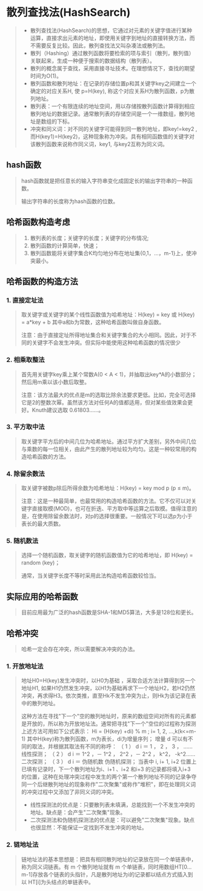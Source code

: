 # 散列查找法(HashSearch)

> - 散列查找法(HashSearch)的思想，它通过对元素的关键字值进行某种运算，直接求出元素的地址，即使用关键字到地址的直接转换方法，而不需要反复比较。因此，散列查找法又叫杂凑法或散列法。
> - 散列（Hashing）通过散列函数将要检索的项与索引（散列，散列值）关联起来，生成一种便于搜索的数据结构（散列表）。
> - 散列的概念属于查找，采用直接寻址技术。在理想情况下，查找的期望时间为O(1)。
> - 散列函数和散列地址：在记录的存储位置p和其关键字key之间建立一个确定的对应关系H, 使 p=H(key), 称这个对应关系H为散列函数，p为散列地址。
> - 散列表：一个有限连续的地址空间，用以存储按散列函数计算得到相应散列地址的数据记录。通常散列表的存储空间是一个一维数组，散列地址是数组的下标。
> - 冲突和同义词：对不同的关键字可能得到同一散列地址，即key!=key2 ,而H(key1)=H(key2)，这种现象称为冲突。具有相同函数值的关键字对该散列函数来说称作同义词，key1, 与key2互称为同义词。

## hash函数

> hash函数就是把任意长的输入字符串变化成固定长的输出字符串的一种函数。
>
> 输出字符串的长度称为hash函数的位数。

## 哈希函数构造考虑

>1. 散列表的长度；关键字的长度；关键字的分布情况; 
>2. 散列函数的计算简单，快速；
>3. 散列函数能将关键字集合K均匀地分布在地址集{0,1，…，m-1}上，使冲突最小。

## 哈希函数的构造方法

### 1. 直接定址法

> 取关键字或关键字的某个线性函数值为哈希地址：H(key) = key 或 H(key) = a*key + b
> 其中a和b为常数，这种哈希函数叫做自身函数。
>
> 注意：由于直接定址所得地址集合和关键字集合的大小相同。因此，对于不同的关键字不会发生冲突。但实际中能使用这种哈希函数的情况很少

### 2. 相乘取整法

> 首先用关键字key乘上某个常数A(0 < A < 1)，并抽取出key*A的小数部分；然后用m乘以该小数后取整。
>
> 注意：该方法最大的优点是m的选取比除余法要求更低。比如，完全可选择它是2的整数次幂。虽然该方法对任何A的值都适用，但对某些值效果会更好。Knuth建议选取 0.61803……。

### 3. 平方取中法

> 取关键字平方后的中间几位为哈希地址。通过平方扩大差别，另外中间几位与乘数的每一位相关，由此产生的散列地址较为均匀。这是一种较常用的构造哈希函数的方法。
>

### 4. 除留余数法

>取关键字被数p除后所得余数为哈希地址：H(key) = key mod p (p ≤ m)。
>
>注意：这是一种最简单，也最常用的构造哈希函数的方法。它不仅可以对关键字直接取模(MOD)，也可在折迭、平方取中等运算之后取模。值得注意的是，在使用除留余数法时，对p的选择很重要。一般情况下可以选p为小于表长的最大质数。

### 5. 随机数法

> 选择一个随机函数，取关键字的随机函数值为它的哈希地址，即 H(key) = random (key)；
>
> 通常，当关键字长度不等时采用此法构造哈希函数较恰当。

## 实际应用的哈希函数

> 目前应用最为广泛的hash函数是SHA-1和MD5算法，大多是128位和更长。

## 哈希冲突

> 哈希一定会存在冲突，所以需要解决冲突的办法。

### 1. 开放地址法

> 地址H0=H(key)发生冲突时，以H0为基础 ，采取合适方法计算得到另一个地址H1, 如果H1仍然发生冲突，以H1为基础再求下一个地址H2，若H2仍然冲突，再求得H3。依次类推，直至Hk不发生冲突为止，则Hk为该记录在表中的散列地址。
>
> 这种方法在寻找"下一个"空的散列地址时，原来的数组空间对所有的元素都是开放的，所以称为开放地址法。通常把寻找"下一个"空位的过程称为探测上述方法可用如下公式表示：
>   Hi = (H(key) +di) % m ;  i= 1, 2, …,k(k<=m-1)
>   其中H(key)称为散列函数，m为表长，di为增量序列；
> 增量 d 可以有不同的取法，并根据其取法有不同的称呼： 
> （ 1 ） d i ＝ 1 ， 2 ， 3 ， …… 线性探测； 
> （ 2 ） d i ＝ 1^2 ，－ 1^2 ， 2^2 ，－ 2^2 ， k^2， -k^2…… 二次探测； 
> （ 3 ） d i ＝ 伪随机数      伪随机探测；
> 当表中 i, i+ 1, i+2 位置上已填有记录时，下一个散列地址为i、i+1 、i+2 和i+3 的记录都将填入i+3 的位置，这种在处理冲突过程中发生的两个第一个散列地址不同的记录争夺同一个后继散列地址的现象称作"二次聚集"或称作"堆积"，即在处理同义词的冲突过程中又添加了非同义词的冲突。
>
> - 线性探测法的优点是：只要散列表未填满，总能找到一个不发生冲突的地址。缺点是：会产生"二次聚集"现象。
> - 二次探测法和伪随机探测法的优点是：可以避免"二次聚集"现象。缺点也很显然：不能保证一定找到不发生冲突的地址。

### 2. 链地址法

> 链地址法的基本思想是：把具有相同散列地址的记录放在同一个单链表中，称为同义词链表。有 m 个散列地址就有 m 个单链表，同时用数组HT[0…m-1]存放各个链表的头指针，凡是散列地址为i的记录都以结点方式插入到以 HT[i]为头结点的单链表中。


